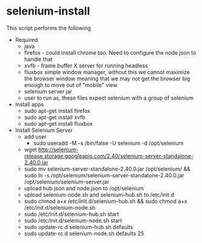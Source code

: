 selenium-install
================

This script performs the following

* Required
  * java
  * firefox - could install chrome too. Need to configure the node.json to handle that
  * xvfb - frame buffer X server for running headless
  * fluxbox simple window manager, without this we cannot maximize the browser window meaning that we may not get the browser big enough to move out of "mobile" view
  * selenium server jar
  * user to run as, these files expect selenium with a group of selenium
* Install apps
  * sudo apt-get install firefox
  * sudo apt-get install xvfb
  * sudo apt-get install fluxbox
* Install Selenium Server
  * add user
    * sudo useradd -M -s /bin/false -U selenium -d /opt/selenium
  * wget http://selenium-release.storage.googleapis.com/2.40/selenium-server-standalone-2.40.0.jar
  * sudo mv selenium-server-standalone-2.40.0.jar /opt/selenium/ && sudo ln -s /opt/selenium/selenium-server-standalone-2.40.0.jar /opt/selenium/selenium-server.jar
  * upload hub.json and node.json to /opt/selenium
  * upload selenium-node.sh and selenium-hub.sh to /etc/init.d
  * sudo chmod a+x /etc/init.d/selenium-hub.sh && sudo chmod a+x /etc/init.d/selenium-node.sh
  * sudo /etc/init.d/selenium-hub.sh start
  * sudo /etc/init.d/selenium-node.sh start
  * sudo update-rc.d selenium-hub.sh defaults
  * sudo update-rc.d selenium-node.sh defaults 25
